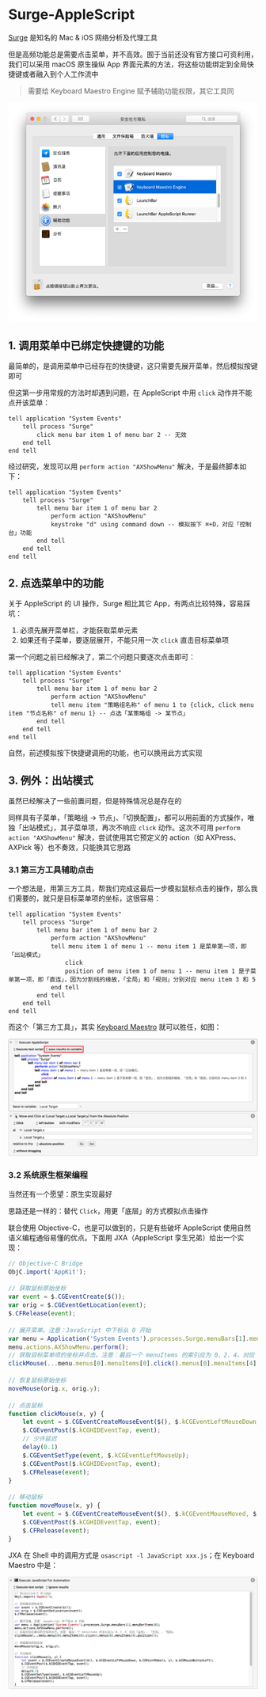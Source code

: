 # Surge-AppleScript

[Surge](https://www.nssurge.com) 是知名的 Mac & iOS 网络分析及代理工具

但是高频功能总是需要点击菜单，并不高效。囿于当前还没有官方接口可资利用，我们可以采用 macOS 原生操纵 App 界面元素的方法，将这些功能绑定到全局快捷键或者融入到个人工作流中

> 需要给 Keyboard Maestro Engine 赋予辅助功能权限，其它工具同

![辅助功能权限](https://raw.githubusercontent.com/jayqizone/Surge-AppleScript/master/images/accessibility.png)

## 1. 调用菜单中已绑定快捷键的功能

最简单的，是调用菜单中已经存在的快捷键，这只需要先展开菜单，然后模拟按键即可

但这第一步用常规的方法时却遇到问题，在 AppleScript 中用 `click` 动作并不能点开该菜单：

```applescript
tell application "System Events"
	tell process "Surge"
		click menu bar item 1 of menu bar 2 -- 无效
	end tell
end tell
```

经过研究，发现可以用 `perform action "AXShowMenu"` 解决，于是最终脚本如下：

```applescript
tell application "System Events"
	tell process "Surge"
		tell menu bar item 1 of menu bar 2
			perform action "AXShowMenu"
			keystroke "d" using command down -- 模拟按下 ⌘+D，对应「控制台」功能
		end tell
	end tell
end tell
```

## 2. 点选菜单中的功能

关于 AppleScript 的 UI 操作，Surge 相比其它 App，有两点比较特殊，容易踩坑：
1. 必须先展开菜单栏，才能获取菜单元素
2. 如果还有子菜单，要逐层展开，不能只用一次 `click` 直击目标菜单项

第一个问题之前已经解决了，第二个问题只要逐次点击即可：

```applescript
tell application "System Events"
	tell process "Surge"
		tell menu bar item 1 of menu bar 2
			perform action "AXShowMenu"
			tell menu item "策略组名称" of menu 1 to {click, click menu item "节点名称" of menu 1} -- 点选「某策略组 -> 某节点」
		end tell
	end tell
end tell
```

自然，前述模拟按下快捷键调用的功能，也可以换用此方式实现

## 3. 例外：出站模式

虽然已经解决了一些前置问题，但是特殊情况总是存在的

同样具有子菜单，「策略组 -\> 节点」、「切换配置」，都可以用前面的方式操作，唯独「出站模式」，其子菜单项，再次不响应 `click` 动作。这次不可用 `perform action "AXShowMenu"` 解决，尝试使用其它预定义的 action（如 AXPress、AXPick 等）也不奏效，只能换其它思路

### 3.1 第三方工具辅助点击

一个想法是，用第三方工具，帮我们完成这最后一步模拟鼠标点击的操作，那么我们需要的，就只是目标菜单项的坐标，这很容易：

```applescript
tell application "System Events"
	tell process "Surge"
		tell menu bar item 1 of menu bar 2
			perform action "AXShowMenu"
			tell menu item 1 of menu 1 -- menu item 1 是菜单第一项，即「出站模式」
				click
				position of menu item 1 of menu 1 -- menu item 1 是子菜单第一项，即「直连」，因为分割线的缘故，「全局」和「规则」分别对应 menu item 3 和 5
			end tell
		end tell
	end tell
end tell
```

而这个「第三方工具」，其实 [Keyboard Maestro](https://www.keyboardmaestro.com/main/) 就可以胜任，如图：

![获取菜单项坐标并点击](https://raw.githubusercontent.com/jayqizone/Surge-AppleScript/master/images/outbound.png)

### 3.2 系统原生框架编程

当然还有一个愿望：原生实现最好

思路还是一样的：替代 `Click`，用更「底层」的方式模拟点击操作

联合使用 Objective-C，也是可以做到的，只是有些破坏 AppleScript 使用自然语义编程通俗易懂的优点。下面用 JXA（AppleScript 孪生兄弟）给出一个实现：

```js
// Objective-C Bridge
ObjC.import('AppKit');

// 获取鼠标原始坐标
var event = $.CGEventCreate($());
var orig = $.CGEventGetLocation(event);
$.CFRelease(event);

// 展开菜单。注意：JavaScript 中下标从 0 开始
var menu = Application('System Events').processes.Surge.menuBars[1].menuBarItems[0];
menu.actions.AXShowMenu.perform();
// 获取目标菜单项的坐标并点击。注意：最后一个 menuItems 的索引应为 0、2、4，对应「直连」、「全局」、「规则」
clickMouse(...menu.menus[0].menuItems[0].click().menus[0].menuItems[4].position());

// 恢复鼠标原始坐标
moveMouse(orig.x, orig.y);

// 点击鼠标
function clickMouse(x, y) {
	let event = $.CGEventCreateMouseEvent($(), $.kCGEventLeftMouseDown, $.CGPointMake(x, y), $.kCGMouseButtonLeft);
	$.CGEventPost($.kCGHIDEventTap, event);
	// 少许延迟
	delay(0.1)
	$.CGEventSetType(event, $.kCGEventLeftMouseUp);
	$.CGEventPost($.kCGHIDEventTap, event);
	$.CFRelease(event);
}

// 移动鼠标
function moveMouse(x, y) {
	let event = $.CGEventCreateMouseEvent($(), $.kCGEventMouseMoved, $.CGPointMake(x, y), $.kCGMouseButtonLeft);
	$.CGEventPost($.kCGHIDEventTap, event);
	$.CFRelease(event);
}
```

JXA 在 Shell 中的调用方式是 `osascript -l JavaScript xxx.js`；在 Keyboard Maestro 中是：

![JXA 联合 ObjC 框架](https://raw.githubusercontent.com/jayqizone/Surge-AppleScript/master/images/jxa.png)
